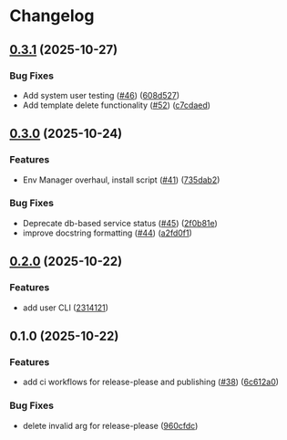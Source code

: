 # Changelog

## [0.3.1](https://github.com/kristiankunc/svs-core/compare/v0.3.0...v0.3.1) (2025-10-27)


### Bug Fixes

* Add system user testing ([#46](https://github.com/kristiankunc/svs-core/issues/46)) ([608d527](https://github.com/kristiankunc/svs-core/commit/608d527b91943cdf395a14647b7fda0bea87f224))
* Add template delete functionality ([#52](https://github.com/kristiankunc/svs-core/issues/52)) ([c7cdaed](https://github.com/kristiankunc/svs-core/commit/c7cdaed51c744028580596e8e9245d9f2311282b))

## [0.3.0](https://github.com/kristiankunc/svs-core/compare/v0.2.0...v0.3.0) (2025-10-24)


### Features

* Env Manager overhaul, install script ([#41](https://github.com/kristiankunc/svs-core/issues/41)) ([735dab2](https://github.com/kristiankunc/svs-core/commit/735dab2b76e872e6384cb4db2281d632ecfdccf6))


### Bug Fixes

* Deprecate db-based service status ([#45](https://github.com/kristiankunc/svs-core/issues/45)) ([2f0b81e](https://github.com/kristiankunc/svs-core/commit/2f0b81e8fc9986f56a94a88b3f1e3a83a78e6903))
* improve docstring formatting ([#44](https://github.com/kristiankunc/svs-core/issues/44)) ([a2fd0f1](https://github.com/kristiankunc/svs-core/commit/a2fd0f1b014a42fab0eaff5b35ee35ff3bea90b6))

## [0.2.0](https://github.com/kristiankunc/svs-core/compare/v0.1.0...v0.2.0) (2025-10-22)


### Features

* add user CLI ([2314121](https://github.com/kristiankunc/svs-core/commit/2314121eeecbfa8ce4387f10b372493f683d4911))

## 0.1.0 (2025-10-22)


### Features

* add ci workflows for release-please and publishing ([#38](https://github.com/kristiankunc/svs-core/issues/38)) ([6c612a0](https://github.com/kristiankunc/svs-core/commit/6c612a0de664d6753e4133392d979599682745ff))


### Bug Fixes

* delete invalid arg for release-please ([960cfdc](https://github.com/kristiankunc/svs-core/commit/960cfdc352c66d1217f43f70c5085ca6394f2409))
